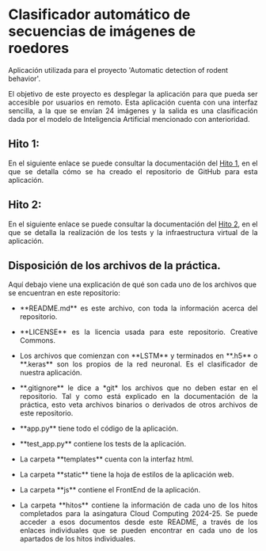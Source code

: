 # Clasificador automático de secuencias de imágenes de roedores

Aplicación utilizada para el proyecto 'Automatic detection of rodent behavior'.

<p align="justify">El objetivo de este proyecto es desplegar la aplicación para que pueda ser accesible por usuarios en remoto. Esta aplicación cuenta con una interfaz sencilla, a la que se envían 24 imágenes y la salida es una clasificación dada por el modelo de Inteligencia Artificial mencionado con anterioridad.</p>

## Hito 1: 

<p align="justify">En el siguiente enlace se puede consultar la documentación del <a href="https://github.com/Angburmun/image-sequence-classifier/blob/main/hitos/hito1.md">Hito 1</a>, en el que se detalla cómo se ha creado el repositorio de GitHub para esta aplicación.</p>

## Hito 2:

<p align="justify">En el siguiente enlace se puede consultar la documentación del <a href="https://github.com/Angburmun/image-sequence-classifier/blob/main/hitos/hito2.md">Hito 2</a>, en el que se detalla la realización de los tests y la infraestructura virtual de la aplicación.</p>

## Disposición de los archivos de la práctica.

  Aquí debajo viene una explicación de qué son cada uno de los archivos que se encuentran en este repositorio:
   - <p align="justify">**README.md** es este archivo, con toda la información acerca del repositorio.</p>
   - <p align="justify">**LICENSE** es la licencia usada para este repositorio. Creative Commons.</p>
   - <p align="justify">Los archivos que comienzan con **LSTM** y terminados en **.h5** o **.keras** son los propios de la red neuronal. Es el clasificador de nuestra aplicación.</p>
   - <p align="justify">**.gitignore** le dice a *git* los archivos que no deben estar en el repositorio. Tal y como está explicado en la documentación de la práctica, esto veta archivos binarios o derivados de otros archivos de este repositorio.</p>
   - <p align="justify">**app.py** tiene todo el código de la aplicación.</p>
   - <p align="justify">**test_app.py** contiene los tests de la aplicación.</p>
   - <p align="justify">La carpeta **templates** cuenta con la interfaz html.</p>
   - <p align="justify">La carpeta **static** tiene la hoja de estilos de la aplicación web.</p>
   - <p align="justify">La carpeta **js** contiene el FrontEnd de la aplicación.</p>
   - <p align="justify">La carpeta **hitos** contiene la información de cada uno de los hitos completados para la asingatura Cloud Computing 2024-25. Se puede acceder a esos documentos desde este README, a través de los enlaces individuales que se pueden encontrar en cada uno de los apartados de los hitos individuales.</p>
